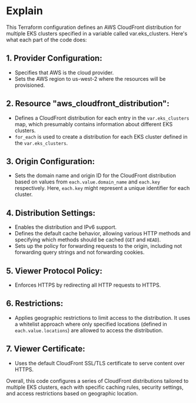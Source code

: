 # Explain
This Terraform configuration defines an AWS CloudFront distribution for multiple EKS clusters specified in a variable called var.eks_clusters. Here's what each part of the code does:

## 1. Provider Configuration:
  - Specifies that AWS is the cloud provider.
  - Sets the AWS region to us-west-2 where the resources will be provisioned.

## 2. Resource "aws_cloudfront_distribution":
  - Defines a CloudFront distribution for each entry in the `var.eks_clusters` map, which presumably contains information about different EKS clusters.
  - `for_each` is used to create a distribution for each EKS cluster defined in the `var.eks_clusters`.

## 3. Origin Configuration:
  - Sets the domain name and origin ID for the CloudFront distribution based on values from `each.value.domain_name` and `each.key` respectively. Here, `each.key` might represent a unique identifier for each cluster.

## 4. Distribution Settings:
  - Enables the distribution and IPv6 support.
  - Defines the default cache behavior, allowing various HTTP methods and specifying which methods should be cached (`GET` and `HEAD`).
  - Sets up the policy for forwarding requests to the origin, including not forwarding query strings and not forwarding cookies.

## 5. Viewer Protocol Policy:
  - Enforces HTTPS by redirecting all HTTP requests to HTTPS.

## 6. Restrictions:
  - Applies geographic restrictions to limit access to the distribution. It uses a whitelist approach where only specified locations (defined in `each.value.locations`) are allowed to access the distribution.

## 7. Viewer Certificate:
  - Uses the default CloudFront SSL/TLS certificate to serve content over HTTPS.

Overall, this code configures a series of CloudFront distributions tailored to multiple EKS clusters, each with specific caching rules, security settings, and access restrictions based on geographic location.
